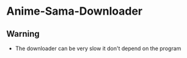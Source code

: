 # Anime-Sama-Downloader

## Warning
- The downloader can be very slow it don't depend on the program